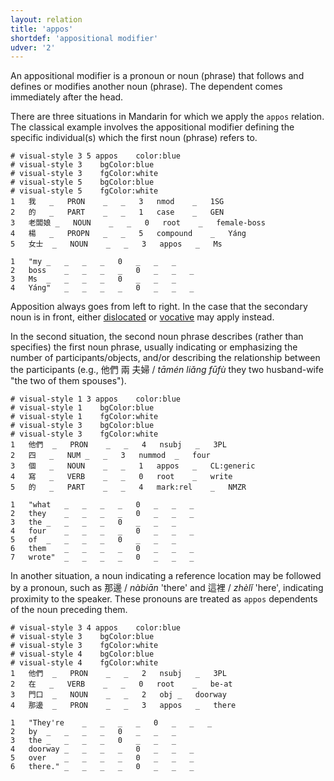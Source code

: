 ```yaml
---
layout: relation
title: 'appos'
shortdef: 'appositional modifier'
udver: '2'
---
```


An appositional modifier is a pronoun or noun (phrase) that follows and defines or modifies another noun (phrase). The dependent comes immediately after the head.

There are three situations in Mandarin for which we apply the `appos` relation. The classical example involves the appositional modifier defining the specific individual(s) which the first noun (phrase) refers to.

~~~ conllu
# visual-style 3 5 appos	color:blue
# visual-style 3	bgColor:blue
# visual-style 3	fgColor:white
# visual-style 5	bgColor:blue
# visual-style 5	fgColor:white
1	我	_	PRON	_	_	3	nmod	_	1SG
2	的	_	PART	_	_	1	case	_	GEN
3	老闆娘	_	NOUN	_	_	0	root	_	female-boss
4	楊	_	PROPN	_	_	5	compound	_	Yáng
5	女士	_	NOUN	_	_	3	appos	_	Ms

1	"my	_	_	_	_	0	_	_	_
2	boss	_	_	_	_	0	_	_	_
3	Ms	_	_	_	_	0	_	_	_
4	Yáng"	_	_	_	_	0	_	_	_

~~~

Apposition always goes from left to right. In the case that the secondary noun is in front, either [dislocated]() or [vocative]() may apply instead.

In the second situation, the second noun phrase describes (rather than specifies) the first noun phrase, usually indicating or emphasizing the number of participants/objects, and/or describing the relationship between the participants (e.g., 他們 兩 夫婦 / _tāmén liǎng fūfù_ they two husband-wife "the two of them spouses").

~~~ conllu
# visual-style 1 3 appos	color:blue
# visual-style 1	bgColor:blue
# visual-style 1	fgColor:white
# visual-style 3	bgColor:blue
# visual-style 3	fgColor:white
1	他們	_	PRON	_	_	4	nsubj	_	3PL
2	四	_	NUM	_	_	3	nummod	_	four
3	個	_	NOUN	_	_	1	appos	_	CL:generic
4	寫	_	VERB	_	_	0	root	_	write
5	的	_	PART	_	_	4	mark:rel	_	NMZR

1	"what	_	_	_	_	0	_	_	_
2	they	_	_	_	_	0	_	_	_
3	the	_	_	_	_	0	_	_	_
4	four	_	_	_	_	0	_	_	_
5	of	_	_	_	_	0	_	_	_
6	them	_	_	_	_	0	_	_	_
7	wrote"	_	_	_	_	0	_	_	_

~~~

In another situation, a noun indicating a reference location may be followed by a pronoun, such as 那邊 / _nàbiān_ 'there' and 這裡 / _zhèlǐ_ 'here', indicating proximity to the speaker. These pronouns are treated as `appos` dependents of the noun preceding them.

~~~ conllu
# visual-style 3 4 appos	color:blue
# visual-style 3	bgColor:blue
# visual-style 3	fgColor:white
# visual-style 4	bgColor:blue
# visual-style 4	fgColor:white
1	他們	_	PRON	_	_	2	nsubj	_	3PL
2	在	_	VERB	_	_	0	root	_	be-at
3	門口	_	NOUN	_	_	2	obj	_	doorway
4	那邊	_	PRON	_	_	3	appos	_	there

1	"They're	_	_	_	_	0	_	_	_
2	by	_	_	_	_	0	_	_	_
3	the	_	_	_	_	0	_	_	_
4	doorway	_	_	_	_	0	_	_	_
5	over	_	_	_	_	0	_	_	_
6	there."	_	_	_	_	0	_	_	_

~~~

